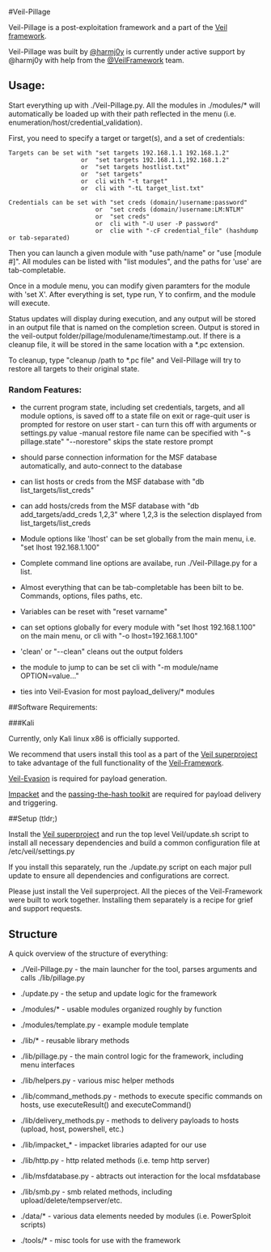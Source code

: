#Veil-Pillage

Veil-Pillage is a post-exploitation framework and a part of the [Veil framework](https://www.veil-framework.com/).

Veil-Pillage was built by [@harmj0y](https://twitter.com/harmj0y) is currently under active support by @harmj0y with help from the [@VeilFramework](https://twitter.com/VeilFramework) team.

## Usage:

Start everything up with ./Veil-Pillage.py. All the modules in ./modules/* will automatically be loaded up with their path reflected in the menu (i.e. enumeration/host/credential_validation).

First, you need to specify a target or target(s), and a set of credentials:
    
    Targets can be set with "set targets 192.168.1.1 192.168.1.2" 
                        or  "set targets 192.168.1.1,192.168.1.2"
                        or  "set targets hostlist.txt"
                        or  "set targets"
                        or  cli with "-t target"
                        or  cli with "-tL target_list.txt"

    Credentials can be set with "set creds (domain/)username:password"
                            or  "set creds (domain/)username:LM:NTLM"
                            or  "set creds"
                            or  cli with "-U user -P password"
                            or  clie with "-cF credential_file" (hashdump or tab-separated)

Then you can launch a given module with "use path/name" or "use [module #]". 
All modules can be listed with "list modules", and the paths for 'use' are tab-completable.

Once in a module menu, you can modify given paramters for the module with 'set X'. 
After everything is set, type run, Y to confirm, and the module will execute.

Status updates will display during execution, and any output will be stored in an output file that is named on the completion screen. Output is stored in the veil-output folder/pillage/modulename/timestamp.out. If there is a cleanup file, it will be stored in the same location with a *.pc extension.

To cleanup, type "cleanup /path to *.pc file" and Veil-Pillage will try to restore all targets to their original state.


### Random Features:

* the current program state, including set credentials, targets, and all module options,
is saved off to a state file on exit or rage-quit
    user is prompted for restore on user start - can turn this off with arguments or settings.py value
    -manual restore file name can be specified with "-s pillage.state"
    "--norestore" skips the state restore prompt

* should parse connection information for the MSF database automatically, and auto-connect to the database

* can list hosts or creds from the MSF database with "db list_targets/list_creds"

* can add hosts/creds from the MSF database with "db add_targets/add_creds 1,2,3"
    where 1,2,3 is the selection displayed from list_targets/list_creds

* Module options like 'lhost' can be set globally from the main menu, i.e. "set lhost 192.168.1.100"

* Complete command line options are availabe, run ./Veil-Pillage.py for a list.

* Almost everything that can be tab-completable has been bilt to be. Commands, options, files paths, etc.

* Variables can be reset with "reset varname"

* can set options globally for every module with "set lhost 192.168.1.100" on the main menu,
or cli with "-o lhost=192.168.1.100"

* 'clean' or "--clean" cleans out the output folders

* the module to jump to can be set cli with "-m module/name OPTION=value..."

* ties into Veil-Evasion for most payload_delivery/* modules


##Software Requirements:

###Kali

Currently, only Kali linux x86 is officially supported. 

We recommend that users install this tool as a part of the [Veil superproject](https://github.com/Veil-Framework/Veil) to take advantage of the full functionality of the [Veil-Framework](https://www.veil-framework.com).

[Veil-Evasion](https://github.com/Veil-Framework/Veil-Evasion/) is required for payload generation.

[Impacket](https://code.google.com/p/impacket/) and the [passing-the-hash toolkit](http://passing-the-hash.blogspot.com/) are required for payload delivery and triggering.

##Setup (tldr;)

Install the [Veil superproject](https://github.com/Veil-Framework/Veil) and run the top level Veil/update.sh script to install all necessary dependencies and build a common configuration file at /etc/veil/settings.py

If you install this separately, run the ./update.py script on each major pull update to ensure all dependencies and configurations are correct.

Please just install the Veil superproject. All the pieces of the Veil-Framework were built to work together. Installing them separately is a recipe for grief and support requests.

## Structure

A quick overview of the structure of everything:

* ./Veil-Pillage.py           -   the main launcher for the tool, parses arguments and calls ./lib/pillage.py
* ./update.py                 -   the setup and update logic for the framework

* ./modules/*                 -   usable modules organized roughly by function
* ./modules/template.py       -   example module template

* ./lib/*                     -   reusable library methods
* ./lib/pillage.py            -   the main control logic for the framework, including menu interfaces
* ./lib/helpers.py            -   various misc helper methods
* ./lib/command_methods.py    -   methods to execute specific commands on hosts, use executeResult() and executeCommand()
* ./lib/delivery_methods.py   -   methods to delivery payloads to hosts (upload, host, powershell, etc.)
* ./lib/impacket_*            -   impacket libraries adapted for our use
* ./lib/http.py               -   http related methods (i.e. temp http server)
* ./lib/msfdatabase.py        -   abtracts out interaction for the local msfdatabase
* ./lib/smb.py                -   smb related methods, including upload/delete/tempserver/etc.

* ./data/*                    -   various data elements needed by modules (i.e. PowerSploit scripts)

* ./tools/*                   -   misc tools for use with the framework

